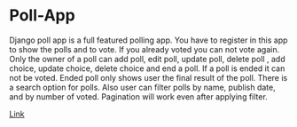 # Poll-App

Django poll app is a full featured polling app. You have to register in this app to show the polls and to vote. If you already voted you can not vote again. Only the owner of a poll can add poll, edit poll, update poll, delete poll , add choice, update choice, delete choice and end a poll. If a poll is ended it can not be voted. Ended poll only shows user the final result of the poll. There is a search option for polls. Also user can filter polls by name, publish date, and by number of voted. Pagination will work even after applying filter.

[Link](https://poll-app-ux1k.onrender.com)

